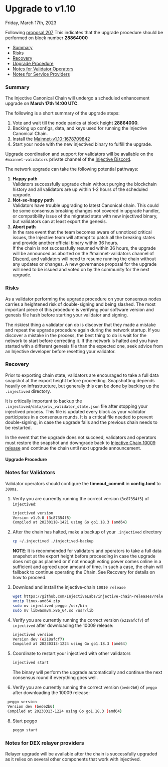 # Upgrade to v1.10

Friday, March 17th, 2023

Following [proposal 207](https://injhub.com/proposals/207/) This indicates that the upgrade procedure should be performed on block number **28864000**

* [Summary](#summary)
* [Risks](#risks)
* [Recovery](#recovery)
* [Upgrade Procedure](#upgrade-procedure)
* [Notes for Validator Operators](#notes-for-validator-operators)
* [Notes for Service Providers](#notes-for-dex-relayer-providers)

### Summary

The Injective Canonical Chain will undergo a scheduled enhancement upgrade on **March 17th 14:00 UTC**.

The following is a short summary of the upgrade steps:

1. Vote and wait till the node panics at block height **28864000**.
2. Backing up configs, data, and keys used for running the Injective Canonical Chain.
3. Install the [Mainnet-v1.10-1678709842](https://github.com/InjectiveLabs/injective-chain-releases/releases/tag/v1.10-1678709842)
4. Start your node with the new injectived binary to fulfill the upgrade.

Upgrade coordination and support for validators will be available on the `#mainnet-validators` private channel of the [Injective Discord](https://discord.gg/injective).

The network upgrade can take the following potential pathways:

1. **Happy path**\
   Validators successfully upgrade chain without purging the blockchain history and all validators are up within 1-2 hours of the scheduled upgrade.
2. **Not-so-happy path**\
   Validators have trouble upgrading to latest Canonical chain. This could be some consensus breaking changes not covered in upgrade handler, or compatibility issue of the migrated state with new injectived binary, but validators can at least export the genesis.
3. **Abort path**\
   In the rare event that the team becomes aware of unnoticed critical issues, the Injective team will attempt to patch all the breaking states and provide another official binary within 36 hours.\
   If the chain is not successfully resumed within 36 hours, the upgrade will be announced as aborted on the #mainnet-validators channel of [Discord](https://discord.gg/injective), and validators will need to resume running the chain without any updates or changes. A new governance proposal for the upgrade will need to be issued and voted on by the community for the next upgrade.

### Risks

As a validator performing the upgrade procedure on your consensus nodes carries a heightened risk of double-signing and being slashed. The most important piece of this procedure is verifying your software version and genesis file hash before starting your validator and signing.

The riskiest thing a validator can do is discover that they made a mistake and repeat the upgrade procedure again during the network startup. If you discover a mistake in the process, the best thing to do is wait for the network to start before correcting it. If the network is halted and you have started with a different genesis file than the expected one, seek advice from an Injective developer before resetting your validator.

### Recovery

Prior to exporting chain state, validators are encouraged to take a full data snapshot at the export height before proceeding. Snapshotting depends heavily on infrastructure, but generally this can be done by backing up the `.injectived` directory.

It is critically important to backup the `.injectived/data/priv_validator_state.json` file after stopping your injectived process. This file is updated every block as your validator participates in a consensus rounds. It is a critical file needed to prevent double-signing, in case the upgrade fails and the previous chain needs to be restarted.

In the event that the upgrade does not succeed, validators and operators must restore the snapshot and downgrade back to [Injective Chain 10009 release](https://github.com/InjectiveLabs/injective-chain-releases/releases/tag/v1.9.0-1673970775) and continue the chain until next upgrade announcement.

#### Upgrade Procedure

### Notes for Validators

Validator operators should configure the **timeout_commit** in **config.toml** to `300ms`.

1.  Verify you are currently running the correct version (`3c87354f5`) of `injectived`:

    ```bash
    injectived version
    Version v1.9.0 (3c87354f5)
    Compiled at 20230118-1421 using Go go1.18.3 (amd64)
    ```

2.  After the chain has halted, make a backup of your `.injectived` directory

    ```bash
    cp ~/.injectived ./injectived-backup
    ```

    **NOTE**: It is recommended for validators and operators to take a full data snapshot at the export height before proceeding in case the upgrade does not go as planned or if not enough voting power comes online in a sufficient and agreed upon amount of time. In such a case, the chain will fallback to continue operating the Chain. See Recovery for details on how to proceed.

3.  Download and install the injective-chain `10010 release`

    ```bash
    wget https://github.com/InjectiveLabs/injective-chain-releases/releases/tag/v1.10-1678709842
    unzip linux-amd64.zip
    sudo mv injectived peggo /usr/bin
    sudo mv libwasmvm.x86_64.so /usr/lib
    ```

4.  Verify you are currently running the correct version (`e218afcf7`) of `injectived` after downloading the 10009 release:

    ```bash
    injectived version
    Version dev (e218afcf7)                                                                                                                                                                                               │
    Compiled at 20230313-1224 using Go go1.18.3 (amd64)
    ```

5.  Coordinate to restart your injectived with other validators

    ```bash
    injectived start
    ```

    The binary will perform the upgrade automatically and continue the next consensus round if everything goes well.

6.  Verify you are currently running the correct version (`bede2b6`) of `peggo` after downloading the 10009 release:

```bash
 peggo version
 Version dev (bede2b6)                                                                                                                                                                                                 │
 Compiled at 20230313-1224 using Go go1.18.3 (amd64)
```

8.  Start peggo

    ```bash
    peggo start
    ```

### Notes for DEX relayer providers

Relayer upgrade will be available after the chain is successfully upgraded as it relies on several other components that work with injectived.
